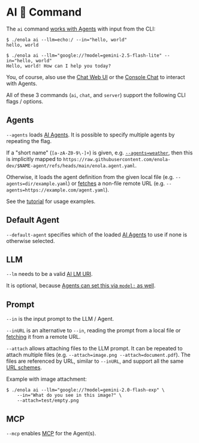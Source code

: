 <!--
    SPDX-License-Identifier: Apache-2.0

    Copyright 2025 The Enola <https://enola.dev> Authors

    Licensed under the Apache License, Version 2.0 (the "License");
    you may not use this file except in compliance with the License.
    You may obtain a copy of the License at

        https://www.apache.org/licenses/LICENSE-2.0

    Unless required by applicable law or agreed to in writing, software
    distributed under the License is distributed on an "AS IS" BASIS,
    WITHOUT WARRANTIES OR CONDITIONS OF ANY KIND, either express or implied.
    See the License for the specific language governing permissions and
    limitations under the License.
-->

# AI 🔮 Command

The `ai` command [works with Agents](../../tutorial/chat.md) with input from the CLI:

    $ ./enola ai --llm=echo:/ --in="hello, world"
    hello, world

    $ ./enola ai --llm="google://?model=gemini-2.5-flash-lite" --in="hello, world"
    Hello, world! How can I help you today?

You, of course, also use the [Chat Web UI](../server/index.md#chat) or the [Console Chat](../chat/index.md) to interact with Agents.

All of these 3 commands (`ai`, `chat`, and `server`) support the following CLI flags / options.

## Agents

`--agents` loads [AI Agents](../../concepts/agent.md). It is possible to specify multiple agents by repeating the flag.

If a "short name" (`[a-zA-Z0-9\-]+`) is given, e.g. [`--agents=weather`](../../agents/weather.md), then this is implicitly
mapped to `https://raw.githubusercontent.com/enola-dev/$NAME-agent/refs/heads/main/enola.agent.yaml`.

Otherwise, it loads the agent definition from the given local file (e.g. `--agents=dir/example.yaml`)
or [fetches](../fetch/index.md) a non-file remote URL (e.g. `--agents=https://example.com/agent.yaml`).

See the [tutorial](../../tutorial/agents.md) for usage examples.

## Default Agent

`--default-agent` specifies which of the loaded [AI Agents](../../concepts/agent.md) to use if none is otherwise selected.

## LLM

`--lm` needs to be a valid [AI LM URI](../../specs/aiuri/index.md).

It is optional, because [Agents can set this via `model:` as well](../../concepts/agent.md#model).

## Prompt

`--in` is the input prompt to the LLM / Agent.

`--inURL` is an alternative to `--in`, reading the prompt from a local file or [fetching](../fetch/index.md) it from a remote URL.

`--attach` allows attaching files to the LLM prompt. It can be repeated to attach multiple files (e.g. `--attach=image.png --attach=document.pdf`). The files are referenced by URL, similar to `--inURL`, and support all the same [URL schemes](../fetch/index.md#schemes).

Example with image attachment:

    $ ./enola ai --llm="google://?model=gemini-2.0-flash-exp" \
        --in="What do you see in this image?" \
        --attach=test/empty.png

## MCP

`--mcp` enables [MCP](../../concepts/mcp.md#configuration) for the Agent(s).
